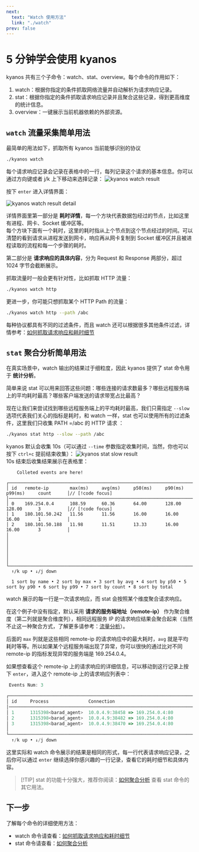 ```yaml
---
next:
  text: "Watch 使用方法"
  link: "./watch"
prev: false
---
```


# 5 分钟学会使用 kyanos

kyanos 共有三个子命令：watch、stat、overview。每个命令的作用如下：

1. watch：根据你指定的条件抓取网络流量并自动解析为请求响应记录。
2. stat：根据你指定的条件抓取请求响应记录并且聚合这些记录，得到更高维度的统计信息。
3. overview：一键展示当前机器依赖的外部资源。

## `watch` 流量采集简单用法

最简单的用法如下，抓取所有 kyanos 当前能够识别的协议

```bash
./kyanos watch
```

每个请求响应记录会记录在表格中的一行，每列记录这个请求的基本信息。你可以通过方向键或者 j/k 上下移动来选择记录：
![kyanos watch result](/watch-result.jpg)

按下 `enter` 进入详情界面：

![kyanos watch result detail](/watch-result-detail.jpg)

详情界面里第一部分是
**耗时详情**，每一个方块代表数据包经过的节点，比如这里有进程、网卡、Socket 缓冲区等。  
每个方块下面有一个耗时，这里的耗时指从上个节点到这个节点经过的时间。可以清楚的看到请求从进程发送到网卡，响应再从网卡复制到 Socket 缓冲区并且被进程读取的流程和每一个步骤的耗时。

第二部分是
**请求响应的具体内容**，分为 Request 和 Response 两部分，超过 1024 字节会截断展示。

抓取流量时一般会更有针对性，比如抓取 HTTP 流量：

```bash
./kyanos watch http
```

更进一步，你可能只想抓取某个 HTTP Path 的流量：

```bash
./kyanos watch http --path /abc
```

每种协议都具有不同的过滤条件，而且 watch 还可以根据很多其他条件过滤，详情参考：[如何抓取请求响应和耗时细节](./watch)

## `stat` 聚合分析简单用法

在真实场景中，watch 输出的结果过于细粒度，因此 kyanos 提供了 stat 命令用于
**统计分析**。

简单来说 stat 可以用来回答这些问题：哪些连接的请求数最多？哪些远程服务端上的平均耗时最高？哪些客户端发送的请求带宽占比最高？

现在让我们来尝试找到哪些远程服务端上的平均耗时最高，我们只需指定 `--slow`
选项代表我们关心的指标是耗时，和 watch 一样，stat 也可以使用所有的过滤条件，这里我们只收集 PATH
=/abc 的 HTTP 请求 ：

```bash
./kyanos stat http --slow --path /abc
```

kyanos 默认会收集 10s（可以通过 `--time` 参数指定收集时间，当然，你也可以按下
`ctrl+c` 提前结束收集）： ![kyanos stat slow result](/qs-stat-slow.jpg)  
10s 结束后收集结果展示在表格里：

```js{6-8}
    Colleted events are here!

┌──────────────────────────────────────────────────────────────────────────────────────────────┐
│ id   remote-ip        max(ms)     avg(ms)     p50(ms)     p90(ms)     p99(ms)     count      │// [!code focus]
│──────────────────────────────────────────────────────────────────────────────────────────────│
│ 0    169.254.0.4      108.59      60.36       64.00       128.00      128.00      3          │// [!code focus]
│ 1    180.101.50.242   11.56       11.56       16.00       16.00       16.00       1          │
│ 2    180.101.50.188   11.98       11.51       13.33       16.00       16.00       3          │
│                                                                                              │
│                                                                                              │
│                                                                                              │
└──────────────────────────────────────────────────────────────────────────────────────────────┘
  ↑/k up • ↓/j down

  1 sort by name • 2 sort by max • 3 sort by avg • 4 sort by p50 • 5 sort by p90 • 6 sort by p99 • 7 sort by count • 8 sort by total
```

watch 展示的每一行是一次请求响应，而 stat 会按照某个维度聚合请求响应。

在这个例子中没有指定，默认采用 **请求的服务端地址（remote-ip）**
作为聚合维度（第二列就是聚合维度列），相同远程服务 IP 的请求响应结果会聚合起来（当然不止这一种聚合方式，了解更多请参考：[流量分析](./stat)）。

后面的 `max` 列就是这些相同 remote-ip 的请求响应中的最大耗时，`avg`
就是平均耗时等等。所以如果某个远程服务端出现了异常，你可以很快的通过比对不同 remote-ip 的指标发现异常的服务端是 169.254.0.4。

如果想查看这个 remote-ip 上的请求响应的详细信息，可以移动到这行记录上按下
`enter`，进入这个 remote-ip 上的请求响应列表中：

```js
 Events Num: 3

┌───────────────────────────────────────────────────────────────────────────────────────────────────────────────────────────────────────────────────┐
│ id     Process               Connection                                Proto   TotalTime↓  ReqSize     RespSize    Net/Internal   ReadSocketTime  │// [! code focus]
│───────────────────────────────────────────────────────────────────────────────────────────────────────────────────────────────────────────────────│
│ 1      1315398<barad_agent>  10.0.4.9:38458 => 169.254.0.4:80          HTTP    108.59      564         216         107.18         1.36            │// [! code focus]
│ 2      1315398<barad_agent>  10.0.4.9:38482 => 169.254.0.4:80          HTTP    45.89       676         216         43.83          2.00            │// [! code focus]
│ 3      1315398<barad_agent>  10.0.4.9:38470 => 169.254.0.4:80          HTTP    26.60       588         216         25.21          1.30            │
│                                                                                                                                                   │
└───────────────────────────────────────────────────────────────────────────────────────────────────────────────────────────────────────────────────┘
  ↑/k up • ↓/j down
```

这里实际和 watch 命令展示的结果是相同的形式，每一行代表请求响应记录，之后你可以通过
`enter` 继续选择你感兴趣的一行记录，查看它的耗时细节和具体内容。

> [!TIP] stat 的功能十分强大，推荐你阅读：[如何聚合分析](./stat)
> 查看 stat 命令的其它用法。

## 下一步

了解每个命令的详细使用方法：

- watch 命令请查看：[如何抓取请求响应和耗时细节](./watch)
- stat 命令请查看：[如何聚合分析](./stat)
